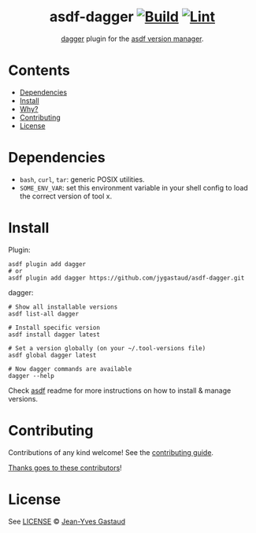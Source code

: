 <div align="center">

# asdf-dagger [![Build](https://github.com/jygastaud/asdf-dagger/actions/workflows/build.yml/badge.svg)](https://github.com/jygastaud/asdf-dagger/actions/workflows/build.yml) [![Lint](https://github.com/jygastaud/asdf-dagger/actions/workflows/lint.yml/badge.svg)](https://github.com/jygastaud/asdf-dagger/actions/workflows/lint.yml)


[dagger](https://docs.dagger.io/) plugin for the [asdf version manager](https://asdf-vm.com).

</div>

# Contents

- [Dependencies](#dependencies)
- [Install](#install)
- [Why?](#why)
- [Contributing](#contributing)
- [License](#license)

# Dependencies

- `bash`, `curl`, `tar`: generic POSIX utilities.
- `SOME_ENV_VAR`: set this environment variable in your shell config to load the correct version of tool x.

# Install

Plugin:

```shell
asdf plugin add dagger
# or
asdf plugin add dagger https://github.com/jygastaud/asdf-dagger.git
```

dagger:

```shell
# Show all installable versions
asdf list-all dagger

# Install specific version
asdf install dagger latest

# Set a version globally (on your ~/.tool-versions file)
asdf global dagger latest

# Now dagger commands are available
dagger --help
```

Check [asdf](https://github.com/asdf-vm/asdf) readme for more instructions on how to
install & manage versions.

# Contributing

Contributions of any kind welcome! See the [contributing guide](contributing.md).

[Thanks goes to these contributors](https://github.com/jygastaud/asdf-dagger/graphs/contributors)!

# License

See [LICENSE](LICENSE) © [Jean-Yves Gastaud](https://github.com/jygastaud/)
